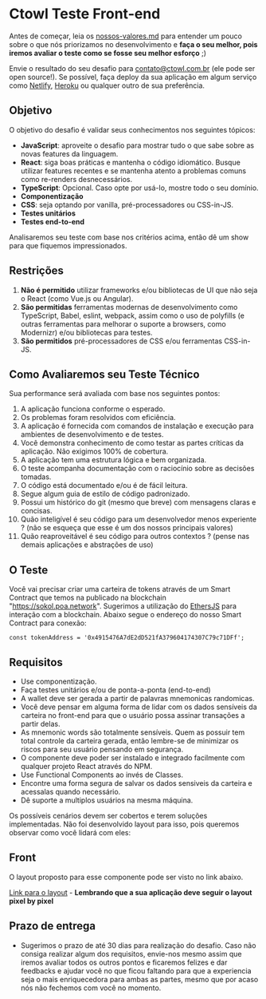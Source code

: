 # Ctowl Teste Front-end

Antes de começar, leia os [nossos-valores.md](https://github.com/ctowl-tech/hiring/blob/main/nossos-valores.md) para entender um pouco sobre o que nós priorizamos no desenvolvimento e **faça o seu melhor, pois iremos avaliar o teste como se fosse seu melhor esforço** ;)

Envie o resultado do seu desafio para contato@ctowl.com.br (ele pode ser open source!).
Se possível, faça deploy da sua aplicação em algum serviço como [Netlify](https://www.netlify.com/), [Heroku](https://heroku.com/) ou qualquer outro de sua preferência.

## Objetivo

O objetivo do desafio é validar seus conhecimentos nos seguintes tópicos:

- **JavaScript**: aproveite o desafio para mostrar tudo o que sabe sobre as novas features da linguagem.
- **React**: siga boas práticas e mantenha o código idiomático. Busque utilizar features recentes e se mantenha atento a problemas comuns como re-renders desnecessários.
- **TypeScript**: Opcional. Caso opte por usá-lo, mostre todo o seu domínio.
- **Componentização**
- **CSS**: seja optando por vanilla, pré-processadores ou CSS-in-JS.
- **Testes unitários**
- **Testes end-to-end**

Analisaremos seu teste com base nos critérios acima, então dê um show para que fiquemos impressionados.

## Restrições

1.  **Não é permitido** utilizar frameworks e/ou bibliotecas de UI que não seja o React (como Vue.js ou Angular).
2.  **São permitidas** ferramentas modernas de desenvolvimento como TypeScript, Babel, eslint, webpack, assim como o uso de polyfills (e outras ferramentas para melhorar o suporte a browsers, como Modernizr) e/ou bibliotecas para testes.
3.  **São permitidos** pré-processadores de CSS e/ou ferramentas CSS-in-JS.


## Como Avaliaremos seu Teste Técnico
Sua performance será avaliada com base nos seguintes pontos:

1.  A aplicação funciona conforme o esperado.
2.  Os problemas foram resolvidos com eficiência.
3.  A aplicação é fornecida com comandos de instalação e execução para ambientes de desenvolvimento e de testes.
4.  Você demonstra conhecimento de como testar as partes críticas da aplicação. Não exigimos 100% de cobertura.
5.  A aplicação tem uma estrutura lógica e bem organizada.
6.  O teste acompanha documentação com o raciocínio sobre as decisões tomadas.
7.  O código está documentado e/ou é de fácil leitura.
8.  Segue algum guia de estilo de código padronizado.
9.  Possui um histórico do git (mesmo que breve) com mensagens claras e concisas.
10. Quão inteligível é seu código para um desenvolvedor menos experiente ? (não se esqueça que esse é um dos nossos principais valores)
11. Quão reaproveitável é seu código para outros contextos ? (pense nas demais aplicações e abstrações de uso)


## O Teste
Você vai precisar criar uma carteira de tokens através de um Smart Contract que temos na publicado na blockchain "https://sokol.poa.network".
Sugerimos a utilização do [EthersJS](https://docs.ethers.io/v5/) para interação com a blockchain. 
Abaixo segue o endereço do nosso Smart Contract para conexão:

``` 
const tokenAddress = '0x4915476A7dE2dD521fA379604174307C79c71DFf';
```

## Requisitos
- Use componentização.
- Faça testes unitários e/ou de ponta-a-ponta (end-to-end)
- A wallet deve ser gerada a partir de palavras mnemonicas randomicas.
- Você deve pensar em alguma forma de lidar com os dados sensíveis da carteira no front-end para que o usuário possa assinar transações a partir delas.
- As mnemonic words são totalmente sensíveis. Quem as possuir tem total controle da carteira gerada, então lembre-se de minimizar os riscos para seu usuário pensando em segurança.
- O componente deve poder ser instalado e integrado facilmente com qualquer projeto React através do NPM.
- Use Functional Components ao invés de Classes.
- Encontre uma forma segura de salvar os dados sensiveis da carteira e acessalas quando necessário.
- Dê suporte a multiplos usuários na mesma máquina.

Os possíveis cenários devem ser cobertos e terem soluções implementadas. Não foi desenvolvido layout para isso, pois queremos observar como você lidará com eles:

## Front
O layout proposto para esse componente pode ser visto no link abaixo.

[Link para o layout]() - **Lembrando que a sua aplicação deve seguir o layout pixel by pixel**

## Prazo de entrega
- Sugerimos o prazo de até 30 dias para realização do desafio. Caso não consiga realizar algum dos requisitos, envie-nos mesmo assim que iremos avaliar todos os outros pontos e ficaremos felizes e dar feedbacks e ajudar você no que ficou faltando para que a experiencia seja o mais enriquecedora para ambas as partes, mesmo que por acaso nós não fechemos com você no momento.


